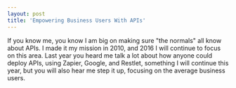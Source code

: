 ```yaml
---
layout: post
title: 'Empowering Business Users With APIs'
---
```

<p>If you know me, you know I am big on making sure "the normals" all know about APIs. I made it my mission in 2010, and 2016 I will continue to focus on this area. Last year you heard me talk a lot about how anyone could deploy APIs, using Zapier, Google, and Restlet, something I will continue this year, but you will also hear me step it up, focusing on the average business users.</p>